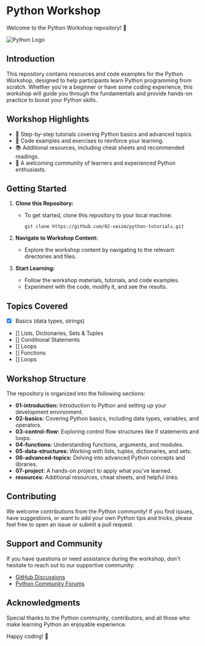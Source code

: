 # Python Workshop

Welcome to the Python Workshop repository! 🐍

![Python Logo](https://www.python.org/static/community_logos/python-logo.png)

## Introduction

This repository contains resources and code examples for the Python Workshop, designed to help participants learn Python programming from scratch. Whether you're a beginner or have some coding experience, this workshop will guide you through the fundamentals and provide hands-on practice to boost your Python skills.

## Workshop Highlights

- 🚀 Step-by-step tutorials covering Python basics and advanced topics.
- 🧩 Code examples and exercises to reinforce your learning.
- 📚 Additional resources, including cheat sheets and recommended readings.
- 💬 A welcoming community of learners and experienced Python enthusiasts.

## Getting Started

1. **Clone this Repository:**
   - To get started, clone this repository to your local machine:
     ```shell
     git clone https://github.com/92-vasim/python-tutorials.git
     ```

2. **Navigate to Workshop Content:**
   - Explore the workshop content by navigating to the relevant directories and files.

3. **Start Learning:**
   - Follow the workshop materials, tutorials, and code examples.
   - Experiment with the code, modify it, and see the results.

## Topics Covered
- [x] Basics (data types, strings)
- [] Lists, Dictionaries, Sets & Tuples
- [] Conditional Statements
- [] Loops 
- [] Functions 
- [] Loops 

## Workshop Structure

The repository is organized into the following sections:

- **01-introduction:** Introduction to Python and setting up your development environment.
- **02-basics:** Covering Python basics, including data types, variables, and operators.
- **03-control-flow:** Exploring control flow structures like if statements and loops.
- **04-functions:** Understanding functions, arguments, and modules.
- **05-data-structures:** Working with lists, tuples, dictionaries, and sets.
- **06-advanced-topics:** Delving into advanced Python concepts and libraries.
- **07-project:** A hands-on project to apply what you've learned.
- **resources:** Additional resources, cheat sheets, and helpful links.

## Contributing

We welcome contributions from the Python community! If you find issues, have suggestions, or want to add your own Python tips and tricks, please feel free to open an issue or submit a pull request.

## Support and Community

If you have questions or need assistance during the workshop, don't hesitate to reach out to our supportive community:

- [GitHub Discussions](https://github.com/92-vasim/python-tutorials/discussions)
- [Python Community Forums](https://www.python.org/community/forums/)

## Acknowledgments

Special thanks to the Python community, contributors, and all those who make learning Python an enjoyable experience.

Happy coding! 🎉
